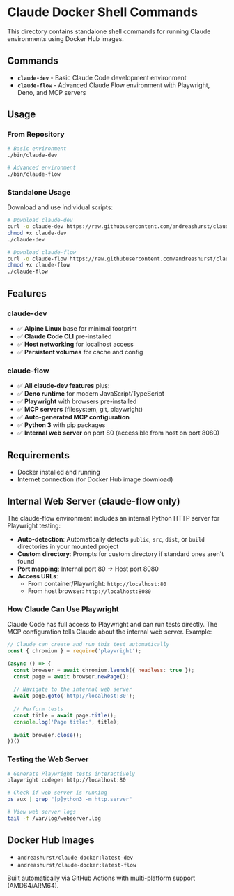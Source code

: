 # Claude Docker Shell Commands

This directory contains standalone shell commands for running Claude environments using Docker Hub images.

## Commands

- **`claude-dev`** - Basic Claude Code development environment
- **`claude-flow`** - Advanced Claude Flow environment with Playwright, Deno, and MCP servers

## Usage

### From Repository
```bash
# Basic environment
./bin/claude-dev

# Advanced environment  
./bin/claude-flow
```

### Standalone Usage
Download and use individual scripts:

```bash
# Download claude-dev
curl -o claude-dev https://raw.githubusercontent.com/andreashurst/claude-docker/main/bin/claude-dev
chmod +x claude-dev
./claude-dev

# Download claude-flow
curl -o claude-flow https://raw.githubusercontent.com/andreashurst/claude-docker/main/bin/claude-flow  
chmod +x claude-flow
./claude-flow
```

## Features

### claude-dev
- ✅ **Alpine Linux** base for minimal footprint
- ✅ **Claude Code CLI** pre-installed
- ✅ **Host networking** for localhost access
- ✅ **Persistent volumes** for cache and config

### claude-flow
- ✅ **All claude-dev features** plus:
- ✅ **Deno runtime** for modern JavaScript/TypeScript
- ✅ **Playwright** with browsers pre-installed
- ✅ **MCP servers** (filesystem, git, playwright)
- ✅ **Auto-generated MCP configuration**
- ✅ **Python 3** with pip packages
- ✅ **Internal web server** on port 80 (accessible from host on port 8080)

## Requirements

- Docker installed and running
- Internet connection (for Docker Hub image download)

## Internal Web Server (claude-flow only)

The claude-flow environment includes an internal Python HTTP server for Playwright testing:

- **Auto-detection**: Automatically detects `public`, `src`, `dist`, or `build` directories in your mounted project
- **Custom directory**: Prompts for custom directory if standard ones aren't found
- **Port mapping**: Internal port 80 → Host port 8080
- **Access URLs**:
  - From container/Playwright: `http://localhost:80`
  - From host browser: `http://localhost:8080`

### How Claude Can Use Playwright

Claude Code has full access to Playwright and can run tests directly. The MCP configuration tells Claude about the internal web server. Example:

```javascript
// Claude can create and run this test automatically
const { chromium } = require('playwright');

(async () => {
  const browser = await chromium.launch({ headless: true });
  const page = await browser.newPage();
  
  // Navigate to the internal web server
  await page.goto('http://localhost:80');
  
  // Perform tests
  const title = await page.title();
  console.log('Page title:', title);
  
  await browser.close();
})()
```

### Testing the Web Server

```bash
# Generate Playwright tests interactively
playwright codegen http://localhost:80

# Check if web server is running
ps aux | grep "[p]ython3 -m http.server"

# View web server logs
tail -f /var/log/webserver.log
```

## Docker Hub Images

- `andreashurst/claude-docker:latest-dev`
- `andreashurst/claude-docker:latest-flow`

Built automatically via GitHub Actions with multi-platform support (AMD64/ARM64).